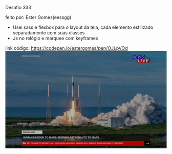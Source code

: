Desafio 333

feito por: Ester Gomes(eessgg)

- Usei sass e flexbox para o layout da tela, cada elemento estilizado separadamente com suas classes
- Js no relógio e marquee com keyframes

link código: https://codepen.io/estergomes/pen/OJLpVOd
![Mockup Globo News](app-desafio.png)